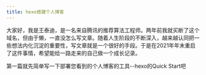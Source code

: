 ```yaml
---
title: hexo搭建个人博客
---
```


大家好，我是王泰迪，是一名来自腾讯的推荐算法工程师。两年前我就买断了这个域名，但由于懒，一直没怎么写文章。随着人生阶段的不断深入，越来越认同把一些想法内化沉淀的重要性，写文章就是一个很好的手段。于是在2021年年末重启了这件事情，希望能给一路走来的自己做一个成长记录。

第一篇就先简单写一下部署您看到的个人博客的工具--hexo的Quick Start吧

